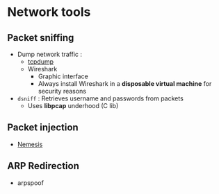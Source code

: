# Network tools

## Packet sniffing

* Dump network traffic : 
  * [tcpdump](https://zcugni.gitbook.io/notes/tools/linux-bash-command/tcpdump)
  * Wireshark
    * Graphic interface
    * Always install Wireshark in a **disposable virtual machine** for security reasons
* `dsniff` : Retrieves username and passwords from packets
  * Uses **libpcap** underhood \(C lib\)

## Packet injection

* [Nemesis](https://github.com/libnet/nemesis)

## ARP Redirection

* arpspoof

